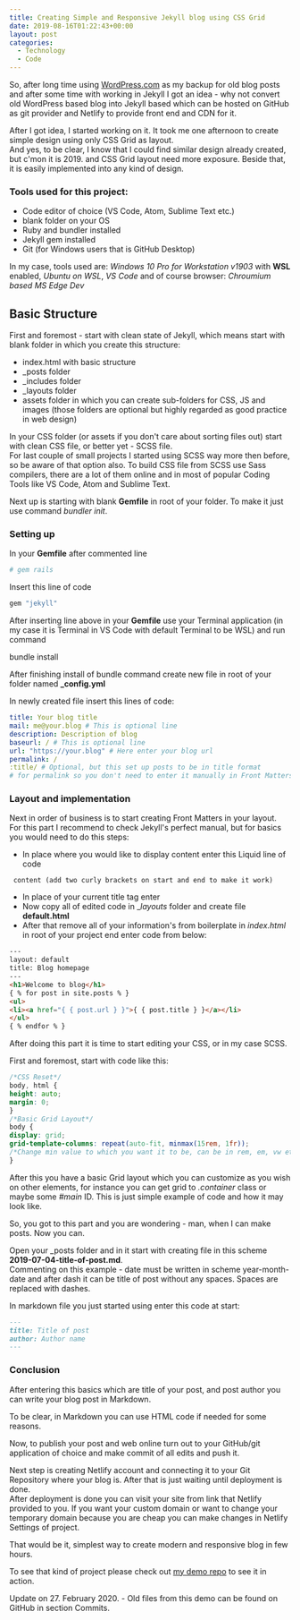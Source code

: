 ```yaml
---
title: Creating Simple and Responsive Jekyll blog using CSS Grid
date: 2019-08-16T01:22:43+00:00
layout: post
categories:
  - Technology
  - Code
---
```

So, after long time using [WordPress.com](https://wordpress.com) as my backup for old blog posts and after some time with working in Jekyll I got an idea - why not convert old WordPress based blog into Jekyll based which can be hosted on GitHub as git provider and Netlify to provide front end and CDN for it.

After I got idea, I started working on it. It took me one afternoon to create simple design using only CSS Grid as layout.  
And yes, to be clear, I know that I could find similar design already created, but c'mon it is 2019. and CSS Grid layout need more exposure. Beside that, it is easily implemented into any kind of design.

### Tools used for this project:

  * Code editor of choice (VS Code, Atom, Sublime Text etc.)
  * blank folder on your OS
  * Ruby and bundler installed
  * Jekyll gem installed
  * Git (for Windows users that is GitHub Desktop)

In my case, tools used are: _Windows 10 Pro for Workstation v1903_ with **WSL** enabled, _Ubuntu on WSL_, _VS Code_ and of course browser: _Chroumium based MS Edge Dev_

## Basic Structure

First and foremost - start with clean state of Jekyll, which means start with blank folder in which you create this structure:

  * index.html with basic structure
  * _posts folder
  * _includes folder
  * _layouts folder
  * assets folder in which you can create sub-folders for CSS, JS and images (those folders are optional but highly regarded as good practice in web design)

In your CSS folder (or assets if you don't care about sorting files out) start with clean CSS file, or better yet - SCSS file.  
For last couple of small projects I started using SCSS way more then before, so be aware of that option also. To build CSS file from SCSS use Sass compilers, there are a lot of them online and in most of popular Coding Tools like VS Code, Atom and Sublime Text.

Next up is starting with blank **Gemfile** in root of your folder. To make it just use command _bundler init_.

### Setting up

In your **Gemfile** after commented line

```rb
# gem rails
```

Insert this line of code

```rb
gem "jekyll"
```
After inserting line above in your **Gemfile** use your Terminal application (in my case it is Terminal in VS Code with default Terminal to be WSL) and run command

bundle install

After finishing install of bundle command create new file in root of your folder named **_config.yml**

In newly created file insert this lines of code:

```yml
title: Your blog title
mail: me@your.blog # This is optional line
description: Description of blog
baseurl: / # This is optional line
url: "https://your.blog" # Here enter your blog url
permalink: /
:title/ # Optional, but this set up posts to be in title format  
# for permalink so you don't need to enter it manually in Front Matters
```

### Layout and implementation

Next in order of business is to start creating Front Matters in your layout.  
For this part I recommend to check Jekyll's perfect manual, but for basics you would need to do this steps:

  * In place where you would like to display content enter this Liquid line of code

```text
 content (add two curly brackets on start and end to make it work)
```
  * In place of your current title tag enter
  * Now copy all of edited code in __layouts_ folder and create file **default.html**
  * After that remove all of your information's from boilerplate in _index.html_ in root of your project end enter code from below:

```html
---
layout: default
title: Blog homepage
---
<h1>Welcome to blog</h1>
{ % for post in site.posts % }
<ul>
<li><a href="{ { post.url } }">{ { post.title } }</a></li>
</ul>
{ % endfor % }
```

After doing this part it is time to start editing your CSS, or in my case SCSS.

First and foremost, start with code like this:

```css
/*CSS Reset*/
body, html {
height: auto;
margin: 0;
}
/*Basic Grid Layout*/
body {
display: grid;
grid-template-columns: repeat(auto-fit, minmax(15rem, 1fr)); 
/*Change min value to which you want it to be, can be in rem, em, vw etc.*/
}
```
After this you have a basic Grid layout which you can customize as you wish on other elements, for instance you can get grid to _.container_ class or maybe some _#main_ ID. This is just simple example of code and how it may look like.

So, you got to this part and you are wondering - man, when I can make posts. Now you can.

Open your _posts folder and in it start with creating file in this scheme **2019-07-04-title-of-post.md**.  
Commenting on this example - date must be written in scheme year-month-date and after dash it can be title of post without any spaces. Spaces are replaced with dashes.

In markdown file you just started using enter this code at start:

```md
---
title: Title of post
author: Author name
---
```

### Conclusion

After entering this basics which are title of your post, and post author you can write your blog post in Markdown.

To be clear, in Markdown you can use HTML code if needed for some reasons.

Now, to publish your post and web online turn out to your GitHub/git application of choice and make commit of all edits and push it.

Next step is creating Netlify account and connecting it to your Git Repository where your blog is. After that is just waiting until deployment is done.  
After deployment is done you can visit your site from link that Netlify provided to you. If you want your custom domain or want to change your temporary domain because you are cheap you can make changes in Netlify Settings of project.

That would be it, simplest way to create modern and responsive blog in few hours.

To see that kind of project please check out [my demo repo](https://github.com/idzan/markoidzan.github.io) to see it in action.

Update on 27. February 2020. - Old files from this demo can be found on GitHub in section Commits.
